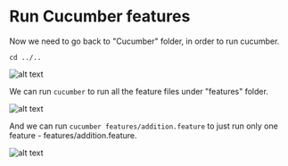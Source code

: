 # Run Cucumber features

Now we need to go back to "Cucumber" folder, in order to run cucumber.

`cd ../..`

![alt text](https://raw.githubusercontent.com/hy1984427/BDD-with-PageObject/master/images/GoBackToCucumberFolder.png "Go Back To Cucumber Folder")

We can run `cucumber` to run all the feature files under "features" folder.

![alt text](https://raw.githubusercontent.com/hy1984427/BDD-with-PageObject/master/images/RunAllCucumberFeatures.png "Run all Cucumber features")

And we can run `cucumber features/addition.feature` to just run only one feature - features/addition.feature.

![alt text](https://raw.githubusercontent.com/hy1984427/BDD-with-PageObject/master/images/RunOnlyOneCucumberFeature.png "Run only one Cucumber feature")
